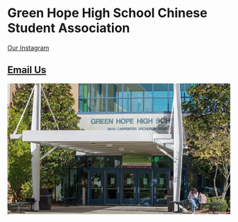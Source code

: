 <h1>Green Hope High School Chinese Student Association</h1>

[Our Instagram](https://www.instagram.com/ghhscsa/)

<a href="mailto:ghhscsa@gmail.com"><h2>Email Us</h2>

  
![Green Hope](https://github.com/erik304501/GHHS-CSA/blob/main/green-hope-entrance_4.jpg?raw=true) 

